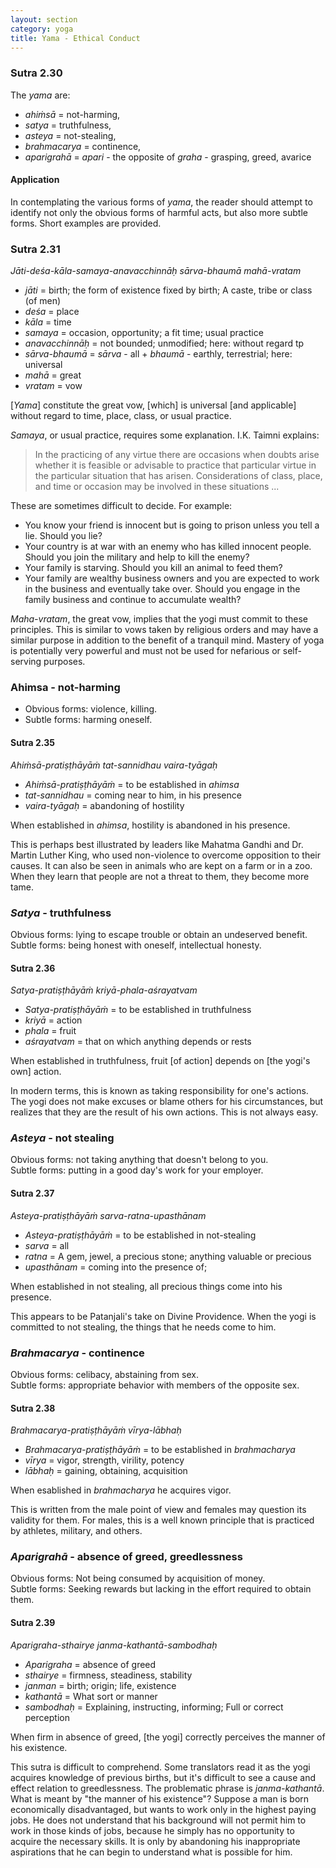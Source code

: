 ```yaml
---
layout: section
category: yoga
title: Yama - Ethical Conduct
---
```

### Sutra 2.30
The *yama* are:  
- *ahiṁsā* = not-harming,
- *satya* = truthfulness,
- *asteya* = not-stealing,
- *brahmacarya* = continence,
- *aparigrahā* = *apari* - the opposite of *graha* - grasping, greed, avarice

#### Application
In contemplating the various forms of *yama*, the reader should attempt to identify not only the obvious forms of harmful acts, but also more subtle forms. Short examples are provided. 

### Sutra 2.31
*Jāti-deśa-kāla-samaya-anavacchinnāḥ sārva-bhaumā mahā-vratam*
- *jāti* = birth; the form of existence fixed by birth; A caste, tribe or class (of men)
- *deśa* = place
- *kāla* = time
- *samaya* = occasion, opportunity; a fit time; usual practice
- *anavacchinnāḥ* = not bounded; unmodified; here: without regard tp
- *sārva-bhaumā* = *sārva* - all + *bhaumā* - earthly, terrestrial; here: universal 
- *mahā* = great
- *vratam* = vow

[*Yama*] constitute the great vow, [which] is universal [and applicable] without regard to time, place, class, or usual practice.

*Samaya*, or usual practice, requires some explanation. I.K. Taimni explains:  
>In the practicing of any virtue there are occasions when doubts arise whether it is feasible or advisable to practice that particular virtue in the particular situation that has arisen. Considerations of class, place, and time or occasion may be involved in these situations ...

These are sometimes difficult to decide. For example:
- You know your friend is innocent but is going to prison unless you tell a lie. Should you lie?
- Your country is at war with an enemy who has killed innocent people. Should you join the military and help to kill the enemy?
- Your family is starving. Should you kill an animal to feed them?
- Your family are wealthy business owners and you are expected to work in the business and eventually take over. Should you engage in the family business and continue to accumulate wealth?

*Maha-vratam*, the great vow, implies that the yogi must commit to these principles. This is similar to vows taken by religious orders and may have a similar purpose in addition to the benefit of a tranquil mind. Mastery of yoga is potentially very powerful and must not be used for nefarious or self-serving purposes.

### Ahimsa - not-harming
- Obvious forms: violence, killing.
- Subtle forms: harming oneself. 

#### Sutra 2.35
*Ahiṁsā-pratiṣṭhāyāṁ tat-sannidhau vaira-tyāgaḥ*
- *Ahiṁsā-pratiṣṭhāyāṁ* = to be established in *ahimsa*
- *tat-sannidhau* = coming near to him, in his presence
- *vaira-tyāgaḥ* = abandoning of hostility

When established in *ahimsa*, hostility is abandoned in his presence. 

This is perhaps best illustrated by leaders like Mahatma Gandhi and Dr. Martin Luther King, who used non-violence to overcome opposition to their causes. It can also be seen in animals who are kept on a farm or in a zoo. When they learn that people are not a threat to them, they become more tame.

### *Satya* - truthfulness
Obvious forms: lying to escape trouble or obtain an undeserved benefit.  
Subtle forms: being honest with oneself, intellectual honesty.

#### Sutra 2.36
*Satya-pratiṣṭhāyāṁ kriyā-phala-aśrayatvam*
- *Satya-pratiṣṭhāyāṁ* = to be established in truthfulness
- *kriyā* = action
- *phala* = fruit
- *aśrayatvam* = that on which anything depends or rests

When established in truthfulness, fruit [of action] depends on [the yogi's own] action.

In modern terms, this is known as taking responsibility for one's actions. The yogi does not make excuses or blame others for his circumstances, but realizes that they are the result of his own actions. This is not always easy. 

### *Asteya* - not stealing
Obvious forms: not taking anything that doesn't belong to you.   
Subtle forms: putting in a good day's work for your employer.

#### Sutra 2.37
*Asteya-pratiṣṭhāyāṁ sarva-ratna-upasthānam*
- *Asteya-pratiṣṭhāyāṁ* = to be established in not-stealing
- *sarva* = all
- *ratna* = A gem, jewel, a precious stone; anything valuable or precious
- *upasthānam* = coming into the presence of;

When established in not stealing, all precious things come into his presence.

This appears to be Patanjali's take on Divine Providence. When the yogi is committed to not stealing, the things that he needs come to him.

### *Brahmacarya* - continence
Obvious forms: celibacy, abstaining from sex.  
Subtle forms: appropriate behavior with members of the opposite sex.

#### Sutra 2.38
*Brahmacarya-pratiṣṭhāyāṁ vīrya-lābhaḥ*  
- *Brahmacarya-pratiṣṭhāyāṁ* = to be established in *brahmacharya*
- *vīrya* = vigor, strength, virility, potency
- *lābhaḥ* = gaining, obtaining, acquisition

When esablished in *brahmacharya* he acquires vigor.

This is written from the male point of view and females may question its validity for them. For males, this is a well known principle that is practiced by athletes, military, and others.

### *Aparigrahā* - absence of greed, greedlessness
Obvious forms: Not being consumed by acquisition of money.  
Subtle forms: Seeking rewards but lacking in the effort required to obtain them.

#### Sutra 2.39
*Aparigraha-sthairye janma-kathantā-sambodhaḥ*
- *Aparigraha* = absence of greed
- *sthairye* = firmness, steadiness, stability
- *janman* = birth; origin; life, existence
- *kathantā* = What sort or manner
- *sambodhaḥ* = Explaining, instructing, informing; Full or correct perception 

When firm in absence of greed, [the yogi] correctly perceives the manner of his existence. 

This sutra is difficult to comprehend. Some translators read it as the yogi acquires knowledge of previous births, but it's difficult to see a cause and effect relation to greedlessness. The problematic phrase is *janma-kathantā*. What is meant by "the manner of his existence"? Suppose a man is born economically disadvantaged, but wants to work only in the highest paying jobs. He does not understand that his background will not permit him to work in those kinds of jobs, because he simply has no opportunity to acquire the necessary skills. It is only by abandoning his inappropriate aspirations that he can begin to understand what is possible for him.